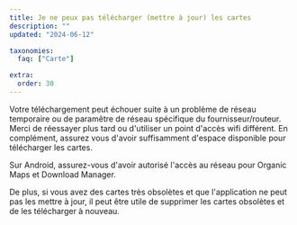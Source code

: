 ```yaml
---
title: Je ne peux pas télécharger (mettre à jour) les cartes
description: ""
updated: "2024-06-12"

taxonomies:
  faq: ["Carte"]

extra:
  order: 30
---
```


Votre téléchargement peut échouer suite à un problème de réseau temporaire ou de paramêtre de réseau spécifique du fournisseur/routeur. Merci de réessayer plus tard ou d'utiliser un point d'accès wifi différent. En complément, assurez vous d'avoir suffisamment d'espace disponible pour télécharger les cartes.

Sur Android, assurez-vous d'avoir autorisé l'accès au réseau pour Organic Maps et Download Manager.

De plus, si vous avez des cartes très obsolètes et que l'application ne peut pas les mettre à jour, il peut être utile de supprimer les cartes obsolètes et de les télécharger à nouveau.
